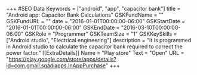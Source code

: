 +++
#SEO Data
Keywords = ["android", "app", "capacitor bank"]
title = "Android app: Capacitor Bank Calculations"
GSKFundName = ""
GSKFundURL = ""
date			=	"2016-01-01T00:00:00-06:00"
GSKStartDate	=	"2016-01-01T00:00:00-06:00"
GSKEndDate		=	"2016-03-10T00:00:00-06:00"
GSKRole = "Programmer"
GSKTeamSize = "1"
GSKKeySkills = ["Android studio", "Electrical engineering"]
description = "It is programmed in Android studio to calculate the capacitor bank required to correct the power factor."
[[ExtraDetails]]
    Name = "Play store"
	Text = "Open"
    URL = "https://play.google.com/store/apps/details?id=com.gmail.sgadiapps.InAppPurchase"
+++
